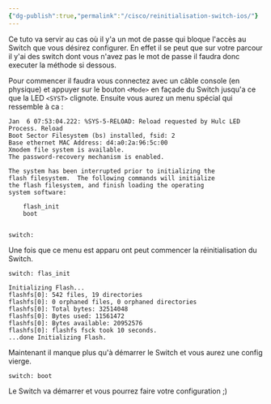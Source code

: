 ```yaml
---
{"dg-publish":true,"permalink":"/cisco/reinitialisation-switch-ios/"}
---
```


Ce tuto va servir au cas où il y'a un mot de passe qui bloque l'accès au Switch que vous désirez configurer. En effet il se peut que sur votre parcour il y'ai des switch dont vous n'avez pas le mot de passe il faudra donc executer la méthode si dessous.

Pour commencer il faudra vous connectez avec un câble console (en physique) et appuyer sur le bouton `<Mode>` en façade du Switch jusqu'a ce que la LED `<SYST>` clignote. 
Ensuite vous aurez un menu spécial qui ressemble à ca : 

```IOS
Jan  6 07:53:04.222: %SYS-5-RELOAD: Reload requested by Hulc LED Process. Reload
Boot Sector Filesystem (bs) installed, fsid: 2
Base ethernet MAC Address: d4:a0:2a:96:5c:00
Xmodem file system is available.
The password-recovery mechanism is enabled.

The system has been interrupted prior to initializing the
flash filesystem.  The following commands will initialize
the flash filesystem, and finish loading the operating
system software:

    flash_init
    boot


switch:  
```

Une fois que ce menu est apparu ont peut commencer la réinitialisation du Switch.
```IOS
switch: flas_init

Initializing Flash...
flashfs[0]: 542 files, 19 directories
flashfs[0]: 0 orphaned files, 0 orphaned directories
flashfs[0]: Total bytes: 32514048
flashfs[0]: Bytes used: 11561472
flashfs[0]: Bytes available: 20952576
flashfs[0]: flashfs fsck took 10 seconds.
...done Initializing Flash.
```

Maintenant il manque plus qu'à démarrer le Switch et vous aurez une config vierge.
```IOS
switch: boot   
```

Le Switch va démarrer et vous pourrez faire votre configuration ;)